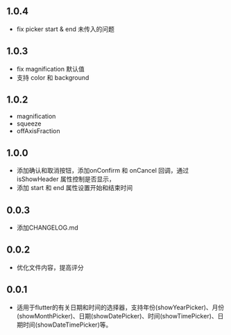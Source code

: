 ## 1.0.4
* fix picker start & end 未传入的问题

## 1.0.3
* fix magnification 默认值
* 支持 color 和 background

## 1.0.2
* magnification
* squeeze
* offAxisFraction

## 1.0.0
* 添加确认和取消按钮，添加onConfirm 和 onCancel 回调，通过 isShowHeader 属性控制是否显示，
* 添加 start 和 end 属性设置开始和结束时间

## 0.0.3

* 添加CHANGELOG.md

## 0.0.2

* 优化文件内容，提高评分

## 0.0.1

* 适用于flutter的有关日期和时间的选择器，支持年份(showYearPicker)、月份(showMonthPicker)、日期(showDatePicker)、时间(showTimePicker)、日期时间(showDateTimePicker)等。